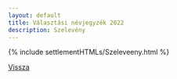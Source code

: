 ```yaml
---
layout: default
title: Választási névjegyzék 2022
description: Szelevény
---
```


{% include settlementHTMLs/Szeleveeny.html %}

[Vissza](./)
